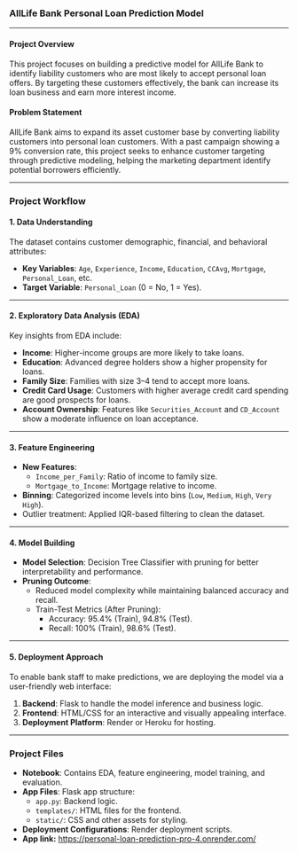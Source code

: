 ### AllLife Bank Personal Loan Prediction Model  

---

#### **Project Overview**  
This project focuses on building a predictive model for AllLife Bank to identify liability customers who are most likely to accept personal loan offers. By targeting these customers effectively, the bank can increase its loan business and earn more interest income.  

#### **Problem Statement**  
AllLife Bank aims to expand its asset customer base by converting liability customers into personal loan customers. With a past campaign showing a 9% conversion rate, this project seeks to enhance customer targeting through predictive modeling, helping the marketing department identify potential borrowers efficiently.  

---

### **Project Workflow**

#### **1. Data Understanding**
The dataset contains customer demographic, financial, and behavioral attributes:
- **Key Variables**: `Age`, `Experience`, `Income`, `Education`, `CCAvg`, `Mortgage`, `Personal_Loan`, etc.  
- **Target Variable**: `Personal_Loan` (0 = No, 1 = Yes).  

---

#### **2. Exploratory Data Analysis (EDA)**  
Key insights from EDA include:  
- **Income**: Higher-income groups are more likely to take loans.  
- **Education**: Advanced degree holders show a higher propensity for loans.  
- **Family Size**: Families with size 3–4 tend to accept more loans.  
- **Credit Card Usage**: Customers with higher average credit card spending are good prospects for loans.  
- **Account Ownership**: Features like `Securities_Account` and `CD_Account` show a moderate influence on loan acceptance.  

---

#### **3. Feature Engineering**  
- **New Features**:  
  - `Income_per_Family`: Ratio of income to family size.  
  - `Mortgage_to_Income`: Mortgage relative to income.  
- **Binning**: Categorized income levels into bins (`Low`, `Medium`, `High`, `Very High`).  
- Outlier treatment: Applied IQR-based filtering to clean the dataset.  

---

#### **4. Model Building**  
- **Model Selection**: Decision Tree Classifier with pruning for better interpretability and performance.  
- **Pruning Outcome**:  
  - Reduced model complexity while maintaining balanced accuracy and recall.  
  - Train-Test Metrics (After Pruning):  
    - Accuracy: 95.4% (Train), 94.8% (Test).  
    - Recall: 100% (Train), 98.6% (Test).  

---

#### **5. Deployment Approach**  
To enable bank staff to make predictions, we are deploying the model via a user-friendly web interface:  
1. **Backend**: Flask to handle the model inference and business logic.  
2. **Frontend**: HTML/CSS for an interactive and visually appealing interface.  
3. **Deployment Platform**: Render or Heroku for hosting.  

---

### **Project Files**
- **Notebook**: Contains EDA, feature engineering, model training, and evaluation.  
- **App Files**: Flask app structure:
  - `app.py`: Backend logic.  
  - `templates/`: HTML files for the frontend.  
  - `static/`: CSS and other assets for styling.  
- **Deployment Configurations**: Render deployment scripts.
- **App link:** https://personal-loan-prediction-pro-4.onrender.com/

